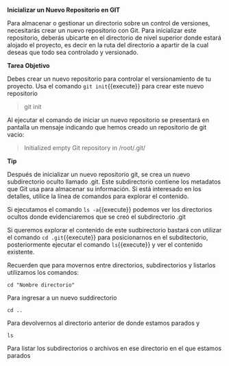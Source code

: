 **Inicializar un Nuevo Repositorio en GIT**

Para almacenar o gestionar un directorio sobre un control de versiones, necesitarás crear un nuevo repositorio con Git. Para inicializar este repositorio, deberás ubicarte en el directorio de nivel superior donde estará alojado el proyecto, es decir en la ruta del directorio a apartir de la cual deseas que todo sea controlado y versionado.

**Tarea Objetivo**

Debes crear un nuevo repositorio para controlar el versionamiento de tu proyecto. 
Usa el comando `git init`{{execute}} para crear este nuevo repositorio


> git init

Al ejecutar el comando de iniciar un nuevo repositorio se presentará en pantalla un mensaje indicando que hemos creado un repositorio de git vacio:

> Initialized empty Git repository in /root/.git/

**Tip**

Después de inicializar un nuevo repositorio git, se crea un nuevo subdirectorio oculto llamado .git. Este subdirectorio contiene los metadatos que Git usa para almacenar su información. Si está interesado en los detalles, utilice la línea de comandos para explorar el contenido.

Si ejecutamos el comando `ls -a`{{execute}} podemos ver los directorios ocultos donde evidenciaremos que se creó el subdirectorio .git

Si queremos explorar el contenido de este sudbirectorio bastará con utilizar el comando `cd .git`{{execute}} para posicionarnos en el subditectorio, posteriormente ejecutar el comando `ls`{{execute}} y ver el contenido existente.

Recuerden que para movernos entre directorios, subdirectorios y listarlos utilizamos los comandos: 

``` git
cd "Nombre directorio"

```

Para ingresar a un nuevo suddirectorio

``` 
cd ..
``` 

Para devolvernos al directorio anterior de donde estamos parados y

```
ls
``` 

Para listar los subdirectorios o archivos en ese directorio en el que estamos parados